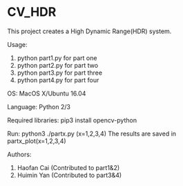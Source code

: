 # CV_HDR

This project creates a High Dynamic Range(HDR) system. 

Usage:
  1. python part1.py for part one
  2. python part2.py for part two
  3. python part3.py for part three
  4. python part4.py for part four

OS: 
MacOS X/Ubuntu 16.04 

Language: 
Python 2/3

Required libraries: 
pip3 install opencv-python

Run:
python3 ./partx.py (x=1,2,3,4)
The results are saved in partx_plot(x=1,2,3,4)

Authors:
1. Haofan Cai (Contributed to part1&2)
2. Huimin Yan (Contributed to part3&4)
